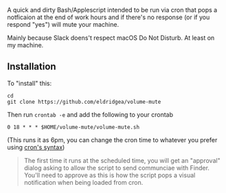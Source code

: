 A quick and dirty Bash/Applescript intended to be run via cron that pops a notficaion at the end of work hours and if there's no response (or if you respond "yes") will mute your machine.

Mainly because Slack doens't respect macOS Do Not Disturb. At least on my machine. 

## Installation

To "install" this:

```
cd
git clone https://github.com/eldridgea/volume-mute
```
Then run `crontab -e` and add the following to your crontab

`0 18 * * * $HOME/volume-mute/volume-mute.sh`

(This runs it as 6pm, you can change the cron time to whatever you prefer using [cron's syntax](https://en.wikipedia.org/wiki/Cron#Overview)) 

> The first time it runs at the scheduled time, you will get an "approval" dialog asking to allow the script to send communciae with Finder.
> You'll need to approve as this is how the script pops a visual notification when being loaded from cron.
